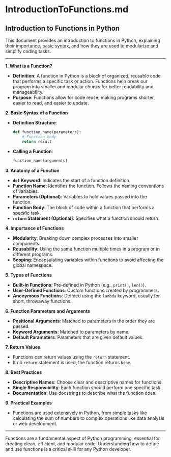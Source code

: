 # IntroductionToFunctions.md

## Introduction to Functions in Python

This document provides an introduction to functions in Python, explaining their importance, basic syntax, and how they are used to modularize and simplify coding tasks.

---

**1. What is a Function?**

- **Definition**: A function in Python is a block of organized, reusable code that performs a specific task or action. Functions help break our program into smaller and modular chunks for better readability and manageability.
- **Purpose**: Functions allow for code reuse, making programs shorter, easier to read, and easier to update.

**2. Basic Syntax of a Function**

- **Definition Structure**:

     ```python
     def function_name(parameters):
         # Function body
         return result
     ```

- **Calling a Function**:

     ```python
     function_name(arguments)
     ```

**3. Anatomy of a Function**

- **`def` Keyword**: Indicates the start of a function definition.
- **Function Name**: Identifies the function. Follows the naming conventions of variables.
- **Parameters (Optional)**: Variables to hold values passed into the function.
- **Function Body**: The block of code within a function that performs a specific task.
- **`return` Statement (Optional)**: Specifies what a function should return.

**4. Importance of Functions**

- **Modularity**: Breaking down complex processes into smaller components.
- **Reusability**: Using the same function multiple times in a program or in different programs.
- **Scoping**: Encapsulating variables within functions to avoid affecting the global namespace.

**5. Types of Functions**

- **Built-in Functions**: Pre-defined in Python (e.g., `print()`, `len()`).
- **User-Defined Functions**: Custom functions created by programmers.
- **Anonymous Functions**: Defined using the `lambda` keyword, usually for short, throwaway functions.

**6. Function Parameters and Arguments**

- **Positional Arguments**: Matched to parameters in the order they are passed.
- **Keyword Arguments**: Matched to parameters by name.
- **Default Parameters**: Parameters that are given default values.

**7. Return Values**

- Functions can return values using the `return` statement.
- If no `return` statement is used, the function returns `None`.

**8. Best Practices**

- **Descriptive Names**: Choose clear and descriptive names for functions.
- **Single Responsibility**: Each function should perform one specific task.
- **Documentation**: Use docstrings to describe what the function does.

**9. Practical Examples**

- Functions are used extensively in Python, from simple tasks like calculating the sum of numbers to complex operations like data analysis or web development.

---

Functions are a fundamental aspect of Python programming, essential for creating clean, efficient, and modular code. Understanding how to define and use functions is a critical skill for any Python developer.
